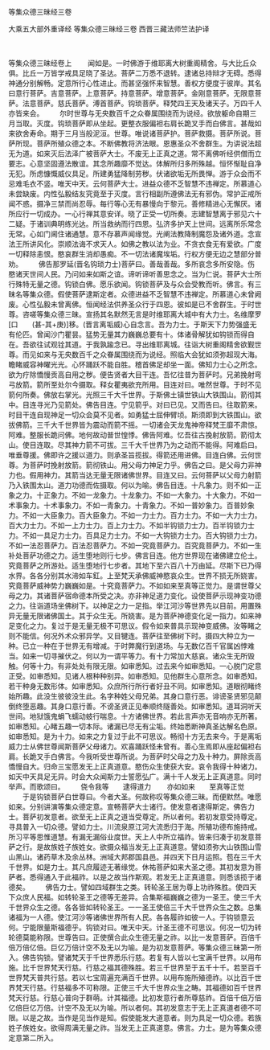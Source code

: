 <!-- { "loadSidebar": true } -->
等集众德三昧经三卷


大乘五大部外重译经
等集众德三昧经三卷
西晋三藏法师竺法护译


　　

等集众德三昧经卷上
　　闻如是。一时佛游于维耶离大树重阁精舍。与大比丘众俱。比丘一万皆学戒具足晓了圣达。菩萨二万悉不退转。逮诸总持辩才无碍。悉得神通分别解畅。定意所行心性进止。而甚坚强怀来智慧。善权方便度于彼岸。其名曰意行菩萨。吉意菩萨。上意菩萨。持意菩萨。增意菩萨。金刚意菩萨。无限意菩萨。法意菩萨。慈氏菩萨。溥首菩萨。钩琐菩萨。释梵四王天及诸天子。万四千人亦皆来会。
　　尔时世尊与无央数百千之众眷属围绕而为说经。欲放躯命自期三月当取。灭度。钩琐菩萨即从坐起。更整衣服偏袒右肩长跪叉手而白佛言。甚哉如来欲舍寿命。期于三月当般泥洹。世尊。唯说诸菩萨护。菩萨救摄。菩萨所说。菩萨所现。菩萨所殖众德之本。不断佛教将济法眼。恩惠圣众不舍群生。为讲说法超无为道。如来灭后法泽广被菩萨大士。不废无上正真之道。常不离佛听经供僧而立要志。心意坚固遵法散谊。其念所趣靡不觉达。体解所归多所殊越。恒怀惭耻自净无犯。所虑慷慨威仪具足。所建勇猛降制劳秽。伏诸欲垢无所畏惮。游于众会而不忌难毛衣不竖。唯天中天。云何菩萨大士。进益众德不乏智慧不违禅定。所慕道心未尝缺废。内性弘毅结友究竟至于灭度。言行相副所遵佛法无有邪伪。常护正戒所闻不惑。摄净三禁而尚忍辱。每行等心无有暴慢向于黎元。善修精进心无懈厌。诸所应行一切成办。一心行禅其意安详。晓了正受一切所奏。志建智慧离于邪见六十二疑。于诸训典明练光达。所当救纳而行四恩。弘济多护天上世间。远离所乐常念无常。心如门阃住诸通慧。意不存慕声闻缘觉。光阐法教降制魔怨及诸外道。念宣法王所讲风化。崇顺法诲不求天人。如佛之教以法为业。不贪衣食无有爱欲。广度一切释除恚恨。愍哀群生消却愚痴。不一切法诸魔埃垢。行权方便无边之慧部分普劝。
　　佛告那罗延(晋名钩琐力士)菩萨曰。善哉善哉。多所哀念多所安隐。伤愍诸天世间人民。乃问如来如斯之谊。谛听谛听善思念之。当为仁说。菩萨大士所行殊特无量之德。钩锁白佛。愿乐欲闻。钩锁菩萨及与众会受教而听。佛言。有三昧名等集众德。假使菩萨逮斯定者。众德进益不乏智慧不违禅定。所慕道心未曾阙废。心性弘毅未曾离佛。恒闻经法供养圣众行于四恩。彼如是已不舍群生。于时世尊。咨嗟等集众德三昧。宣扬其名默然无言是时维耶离大城中有大力士。名维摩罗[口　　(甚-其+庚)]移。(晋言离垢威)心自念言。吾为力士。于斯天下力势强盛无有伦匹。曾闻沙门瞿昙。猛势无量其力巍巍总要有十。体诸骨解犹如钩锁而得自在。吾欲往试观铨其道。于我孰踰念已。寻出维耶离城。往诣大树重阁精舍欲觐世尊。而见如来与无央数百千之众眷属围绕而为说经。照临大会犹如须弥超现大海。瞻睹威容神曜光光。心怀踊跃不能自胜。稽首佛足却坐一面。佛知力士心之所念。欲为疗除憍慢贡高自用之秽。便告贤者大目干连。吾忆往昔为菩萨时。兄弟挽射弯弓放箭。箭所至处尔今摄取。释女瞿夷欲充所用。目连对曰。唯然世尊。于时不见箭何所奏。佛放右掌光。光照三千大千世界。于斯佛土镇世铁山大铁围山。箭彻其中。目连寻光乃见箭处。佛告目连。宁见箭乎。对曰已见。又而告曰。往取箭来。时目干连自现神足一切众会莫不见者。如勇猛士屈伸臂顷。斯须即到大铁围山。欲拔佛箭。三千大千世界皆为震动而箭不摇。一切诸会天龙鬼神帝释梵王靡不肃惊。阿难。整服长跪问佛。地何故动普世惶悸。佛告阿难。忆吾往古挽射放箭。箭彻太山。使目连取。尽其神力箭不可拔。三千大千世界乃为之动而不能得。阿难启曰。唯垂尊援。佛即许之援以道力。则承圣旨揽拔。得箭还用进佛。目连白佛。云何世尊。为菩萨时挽射放箭。箭彻铁山。用父母力神足力乎。佛告之曰。是父母力非神力也。假用神力。其箭当达无量无限诸佛世界。目连又曰。云何菩萨以父母力射箭乃入铁围太山。道力功德而佐摄取。何以为喻。佛告目连。十凡象力。则不如一正象之力。十正象力。不如一龙象力。十龙象力。不如一大象力。十大象力。不如一术事象力。十术事象力。不如一青象力。十青象力。不如一普妙象力。百普妙象力。不如一大臣象力。百大臣象力。不如一力士力。百力士力。不如一大力士力。百大力士力。不如一上力士力。百上力士力。不如半钩锁力士力。百半钩锁力士力。不如一具足力士力。百具足力士力。不如一大钩锁力士力。百大钩锁力士力。不如一法忍菩萨力。百法忍菩萨力。不如一究竟菩萨力。百究竟菩萨力。不如一生补处菩萨功德之力。适生堕地则行七步。佛言目连。他方世界现在诸佛建立伦土。究竟菩萨之所游处。适生堕地行七步者。其地下至六百八十万由延。尽斯下已乃得水界。各各分别其水渧如车釭。上至梵天承佛威神愍哀众生。世界不损无所娆害。究竟菩萨威神势力巍巍如是。十究竟菩萨力。不如如来至真等正觉力。是谓世尊父母之力。其诸菩萨宿命德本所受之决。亦非神足道力变化。设使菩萨示现神变功德之力。往诣道场坐佛树下。以神足之力一足指。举江河沙等世界先以目前。用置殊异无量无限诸佛国土。其于众生无。所娆害。是为菩萨神德变化足一指力。如来神足变化之力。复过于是无量无极不可思议。假令如来普具示现神变威佛。汝等睹之则不能信。何况外术众邪异学。又目犍连。菩萨往至佛树下时。摄四大种立为一种。已立一种在于世界无有增减。于时弊魔行到道场。与无数亿百千官属凶悖难当。如来一切寻摧伏之。何以为一谓平等力。有十力常加大慈哀。诸众生无所毁触。何等十力。有非处处有限无限。如审悉知。过去来今如审悉知。一心脱门定意正受。如审悉知。见诸人根种种别异。如审悉知。见他群生心意所念。如审悉知。若干种身无数形体。如审悉知。众庶所行所行者好丑不同。如审悉知。道眼彻睹终始所趣。此没生彼彼没生此。名字种姓父母兄弟。其身口意行恶。诽谤圣贤邪见颠倒终堕恶趣。其身口意行善。不谤圣贤正见奉顺终隧善处。如审悉知。道耳洞听天世间。地狱饿鬼蜎飞蠕动蚑行喘息。十方诸佛世界。若此言声亦无音响亦无所著。如审悉知。心睹五趣一切本际。诸漏已尽无有尘垢。终始悉断神真圣达解名色原。如审悉知。是为十力。如来之力复过于此不可思议。畅彻十方无去来今。于是离垢威力士从佛世尊闻斯菩萨父母诸力。欢喜踊跃怪未曾有。善心生焉即从座起偏袒右肩。长跪叉手白佛言。今我听受世尊所说。为菩萨时父母之力及十种力。屏除贡高憍慢自大。归命三宝愿发无上正真道意。愍伤众生使获大安。哀令我得十种诸力。如天中天具足无异。时会大众闻斯力士誓愿弘广。满十千人发无上正真道意。同时举声。而歌颂曰。
　　侥令我等　　逮得道力
　　亦如如来　　至真等正觉
　　于是钩锁菩萨白世尊曰。今者大圣。何故称叹等集众德三昧。而便默然。唯愿如来。分别讲演等集众德定意。宣畅菩萨大士诸行。使发意者逮得斯定。佛告力士。菩萨初发意者。欲至无上正真之道当受尊定。所以者何。若初发意受持尊定。寻具普入一切众德。譬如力士。川流泉原江河大流悉归于海。所殖功德布施持戒。所习平等思惟道慧。有漏无漏俗业度世。天上人中所立福祚。皆来归凑于初发意菩萨之行。是故族姓子族姓女。欲摄众福当发无上正真道意。譬如须弥大山铁围山雪山黑山。诸药草木及余丛林。洲域大邦郡国县邑。并四天下日月运照。苞在三千大千世界。如是力士。其凡庶履迹无著缘觉。休祐菩萨如来大圣之德。其初发意为菩萨者。悉得通入于此福祚。以是之故当作斯观。若发无上正真道意。则悉该揽于诸德矣。
　　佛告力士。譬如四域群生之类。转轮圣王居为尊上功祚殊胜。使四天下众庶人民福。如转轮圣王之德等无差异。合集斯福巍巍之德为一圣王。使三千大千世界众生之德。各各皆如转轮圣王。一一圣王使倍三千大千世界众生之数。总集诸福为一人德。使江河沙等诸佛世界所有人民。各各履祚如彼一人。于钩锁意云何。宁能限量斯福德乎。钩锁对曰。唯天中天。计圣王德不可思议。何况一切为转轮德莫能称限。世尊告曰。正使撰合此众生德无量之祚。以比一发意菩萨。百倍千倍万倍亿倍。巨亿万倍计空不及无以为喻。是为初发意菩萨。等集众德三昧第一所入。佛告钩锁。譬诸梵天于千世界悉乐行慈。若复有人皆以七宝满千世界。以用布施。比千世界梵天行慈。行慈之福其德殊胜。若三千世界至于五千十千。若至百千世界梵天普共行慈。若以七宝周遍充满百千世界。以用布施所殖德祚。以比百千世界梵天行慈。行慈福多不可称限。正使三千大千世界众生之畴。其福德如百千世界梵天行慈。行慈心普向于群萌。计其福德。比初发意行者所尊慈祚。百倍千倍万倍亿倍巨亿万倍。计空不及无以为喻。所以者何。其初发意志于无上正真道者德不可限。以是之故。当作是见当作是知。假使能发大道意者。则为具足一切众德。若族姓子族姓女。欲得周满无量之祚。当发无上正真道意。佛言。力士。是为等集众德定意第二所入。
